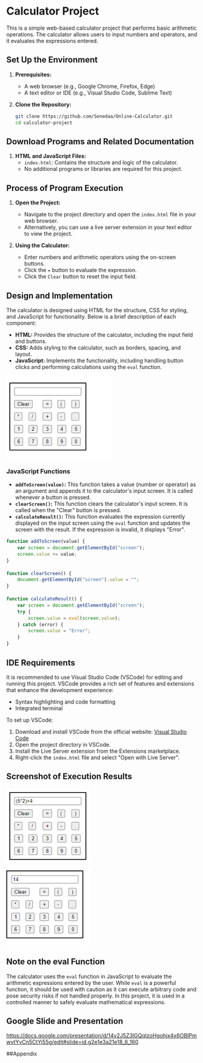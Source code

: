 # Calculator Project

This is a simple web-based calculator project that performs basic arithmetic operations. The calculator allows users to input numbers and operators, and it evaluates the expressions entered.

## Set Up the Environment

1. **Prerequisites:**
    - A web browser (e.g., Google Chrome, Firefox, Edge)
    - A text editor or IDE (e.g., Visual Studio Code, Sublime Text)

2. **Clone the Repository:**
    ```sh
    git clone https://github.com/Senedaa/Online-Calculator.git
    cd calculator-project
    ```

## Download Programs and Related Documentation

1. **HTML and JavaScript Files:**
    - `index.html`: Contains the structure and logic of the calculator.
    - No additional programs or libraries are required for this project.

## Process of Program Execution

1. **Open the Project:**
    - Navigate to the project directory and open the `index.html` file in your web browser.
    - Alternatively, you can use a live server extension in your text editor to view the project.

2. **Using the Calculator:**
    - Enter numbers and arithmetic operators using the on-screen buttons.
    - Click the `=` button to evaluate the expression.
    - Click the `Clear` button to reset the input field.

## Design and Implementation

The calculator is designed using HTML for the structure, CSS for styling, and JavaScript for functionality. Below is a brief description of each component:

- **HTML:** Provides the structure of the calculator, including the input field and buttons.
- **CSS:** Adds styling to the calculator, such as borders, spacing, and layout.
- **JavaScript:** Implements the functionality, including handling button clicks and performing calculations using the `eval` function.

![Calculator Design](https://raw.githubusercontent.com/Senedaa/Online-Calculator/main/images/design.png)



### JavaScript Functions

- **`addToScreen(value)`:** This function takes a value (number or operator) as an argument and appends it to the calculator's input screen. It is called whenever a button is pressed.
- **`clearScreen()`:** This function clears the calculator's input screen. It is called when the "Clear" button is pressed.
- **`calculateResult()`:** This function evaluates the expression currently displayed on the input screen using the `eval` function and updates the screen with the result. If the expression is invalid, it displays "Error".

```javascript
function addToScreen(value) {
    var screen = document.getElementById("screen");
    screen.value += value;
}

function clearScreen() {
    document.getElementById("screen").value = "";
}

function calculateResult() {
    var screen = document.getElementById("screen");
    try {
        screen.value = eval(screen.value);
    } catch (error) {
        screen.value = "Error";
    }
}
```

## IDE Requirements

It is recommended to use Visual Studio Code (VSCode) for editing and running this project. VSCode provides a rich set of features and extensions that enhance the development experience:

- Syntax highlighting and code formatting
- Integrated terminal

To set up VSCode:

1. Download and install VSCode from the official website: [Visual Studio Code](https://code.visualstudio.com/)
2. Open the project directory in VSCode.
3. Install the Live Server extension from the Extensions marketplace.
4. Right-click the `index.html` file and select "Open with Live Server".

## Screenshot of Execution Results

![Calculator Screenshot 1](https://raw.githubusercontent.com/Senedaa/Online-Calculator/main/images/image1_result.png)

![Calculator Screenshot 2](https://raw.githubusercontent.com/Senedaa/Online-Calculator/main/images/image2_result.png)

## Note on the eval Function

The calculator uses the `eval` function in JavaScript to evaluate the arithmetic expressions entered by the user. While `eval` is a powerful function, it should be used with caution as it can execute arbitrary code and pose security risks if not handled properly. In this project, it is used in a controlled manner to safely evaluate mathematical expressions.

## Google Slide and Presentation
https://docs.google.com/presentation/d/14v2J5Z3lGQqlzoHgohjx4x6OBIPmwvtYvCn5CtYi55g/edit#slide=id.g2e1e3a21e18_6_160

##Appendix

